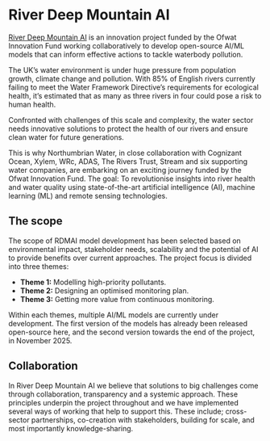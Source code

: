 # River Deep Mountain AI
[River Deep Mountain AI](https://www.cognizant.com/us/en/industries/ocean/rdmai) is an innovation project funded by the Ofwat Innovation Fund working collaboratively to develop open-source AI/ML models that can inform effective actions to tackle waterbody pollution.  
  
The UK’s water environment is under huge pressure from population growth, climate change and pollution. With 85% of English rivers currently failing to meet the Water Framework Directive’s requirements for ecological health, it’s estimated that as many as three rivers in four could pose a risk to human health. 

Confronted with challenges of this scale and complexity, the water sector needs innovative solutions to protect the health of our rivers and ensure clean water for future generations. 

This is why Northumbrian Water, in close collaboration with Cognizant Ocean, Xylem, WRc, ADAS, The Rivers Trust, Stream and six supporting water companies, are embarking on an exciting journey funded by the Ofwat Innovation Fund. The goal: To revolutionise insights into river health and water quality using state-of-the-art artificial intelligence (AI), machine learning (ML) and remote sensing technologies.  

## The scope
The scope of RDMAI model development has been selected based on environmental impact, stakeholder needs, scalability and the potential of AI to provide benefits over current approaches. The project focus is divided into three themes: 

- **Theme 1:** Modelling high-priority pollutants.
- **Theme 2:** Designing an optimised monitoring plan.  
- **Theme 3:** Getting more value from continuous monitoring.  

Within each themes, multiple AI/ML models are currently under development. The first version of the models has already been released open-source here, and the second version towards the end of the project, in November 2025. 

## Collaboration
In River Deep Mountain AI we believe that solutions to big challenges come through collaboration, transparency and a systemic approach. These principles underpin the project throughout and we have implemented several ways of working that help to support this. These include; cross-sector partnerships, co-creation with stakeholders, building for scale, and most importantly knowledge-sharing. 
